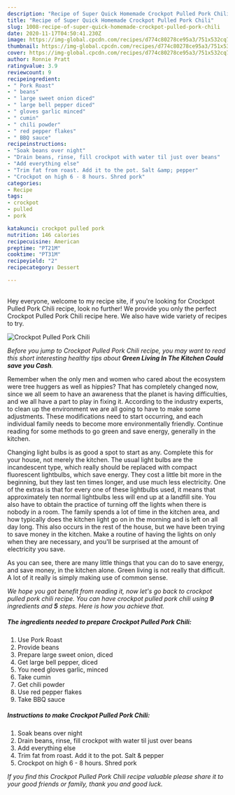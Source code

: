 ```yaml
---
description: "Recipe of Super Quick Homemade Crockpot Pulled Pork Chili"
title: "Recipe of Super Quick Homemade Crockpot Pulled Pork Chili"
slug: 1008-recipe-of-super-quick-homemade-crockpot-pulled-pork-chili
date: 2020-11-17T04:50:41.230Z
image: https://img-global.cpcdn.com/recipes/d774c80278ce95a3/751x532cq70/crockpot-pulled-pork-chili-recipe-main-photo.jpg
thumbnail: https://img-global.cpcdn.com/recipes/d774c80278ce95a3/751x532cq70/crockpot-pulled-pork-chili-recipe-main-photo.jpg
cover: https://img-global.cpcdn.com/recipes/d774c80278ce95a3/751x532cq70/crockpot-pulled-pork-chili-recipe-main-photo.jpg
author: Ronnie Pratt
ratingvalue: 3.9
reviewcount: 9
recipeingredient:
- " Pork Roast"
- " beans"
- " large sweet onion diced"
- " large bell pepper diced"
- " gloves garlic minced"
- " cumin"
- " chili powder"
- " red pepper flakes"
- " BBQ sauce"
recipeinstructions:
- "Soak beans over night"
- "Drain beans, rinse, fill crockpot with water til just over beans"
- "Add everything else"
- "Trim fat from roast. Add it to the pot. Salt &amp; pepper"
- "Crockpot on high 6 - 8 hours. Shred pork"
categories:
- Recipe
tags:
- crockpot
- pulled
- pork

katakunci: crockpot pulled pork 
nutrition: 146 calories
recipecuisine: American
preptime: "PT21M"
cooktime: "PT31M"
recipeyield: "2"
recipecategory: Dessert

---
```

<br>
Hey everyone, welcome to my recipe site, if you're looking for Crockpot Pulled Pork Chili recipe, look no further! We provide you only the perfect Crockpot Pulled Pork Chili recipe here. We also have wide variety of recipes to try.
<br>


![Crockpot Pulled Pork Chili](https://img-global.cpcdn.com/recipes/d774c80278ce95a3/751x532cq70/crockpot-pulled-pork-chili-recipe-main-photo.jpg)

<i>Before you jump to Crockpot Pulled Pork Chili recipe, you may want to read this short interesting healthy tips about 
<strong>Green Living In The Kitchen Could save you Cash</strong>.</i>
</br>

Remember when the only men and women who cared about the ecosystem were tree huggers as well as hippies? That has completely changed now, since we all seem to have an awareness that the planet is having difficulties, and we all have a part to play in fixing it. According to the industry experts, to clean up the environment we are all going to have to make some adjustments. These modifications need to start occurring, and each individual family needs to become more environmentally friendly. Continue reading for some methods to go green and save energy, generally in the kitchen.

Changing light bulbs is as good a spot to start as any. Complete this for your house, not merely the kitchen. The usual light bulbs are the incandescent type, which really should be replaced with compact fluorescent lightbulbs, which save energy. They cost a little bit more in the beginning, but they last ten times longer, and use much less electricity. One of the extras is that for every one of these lightbulbs used, it means that approximately ten normal lightbulbs less will end up at a landfill site. You also have to obtain the practice of turning off the lights when there is nobody in a room. The family spends a lot of time in the kitchen area, and how typically does the kitchen light go on in the morning and is left on all day long. This also occurs in the rest of the house, but we have been trying to save money in the kitchen. Make a routine of having the lights on only when they are necessary, and you'll be surprised at the amount of electricity you save.

As you can see, there are many little things that you can do to save energy, and save money, in the kitchen alone. Green living is not really that difficult. A lot of it really is simply making use of common sense.


<i>We hope you got benefit from reading it, now let's go back to crockpot pulled pork chili recipe. You can have crockpot pulled pork chili using <strong>9</strong> ingredients and <strong>5</strong> steps. Here is how you achieve that.
</i>

##### The ingredients needed to prepare Crockpot Pulled Pork Chili:

1. Use  Pork Roast
1. Provide  beans
1. Prepare  large sweet onion, diced
1. Get  large bell pepper, diced
1. You need  gloves garlic, minced
1. Take  cumin
1. Get  chili powder
1. Use  red pepper flakes
1. Take  BBQ sauce


##### Instructions to make Crockpot Pulled Pork Chili:

1. Soak beans over night
1. Drain beans, rinse, fill crockpot with water til just over beans
1. Add everything else
1. Trim fat from roast. Add it to the pot. Salt &amp; pepper
1. Crockpot on high 6 - 8 hours. Shred pork


<i>If you find this Crockpot Pulled Pork Chili recipe valuable please share it to your good friends or family, thank you and good luck.</i>
